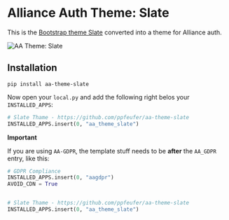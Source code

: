 # Alliance Auth Theme: Slate

This is the [Bootstrap theme Slate](https://bootswatch.com/3/slate/) converted into
a theme for Alliance auth.

![AA Theme: Slate](https://raw.githubusercontent.com/ppfeufer/aa-theme-slatep/master/aa_theme_slate/images/aa_theme_slate.jpg)

## Installation

```shell
pip install aa-theme-slate
```

Now open your `local.py` and add the following right belos your `INSTALLED_APPS`:
```python
# Slate Thame - https://github.com/ppfeufer/aa-theme-slate
INSTALLED_APPS.insert(0, "aa_theme_slate")
```

**Important**

If you are using `AA-GDPR`, the template stuff needs to be **after** the `AA_GDPR`
entry, like this:

```python
# GDPR Compliance
INSTALLED_APPS.insert(0, "aagdpr")
AVOID_CDN = True


# Slate Thame - https://github.com/ppfeufer/aa-theme-slate
INSTALLED_APPS.insert(0, "aa_theme_slate")
```
